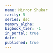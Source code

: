 ```yaml
---
name: Mirror Shukar
rarity: 5
series: dsc
memory_alpha:
bigbook_tier: -1
in_portal: true
date:
published: true
---
```




